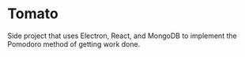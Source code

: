 # Tomato

Side project that uses Electron, React, and MongoDB to implement the Pomodoro method of getting work done. 
